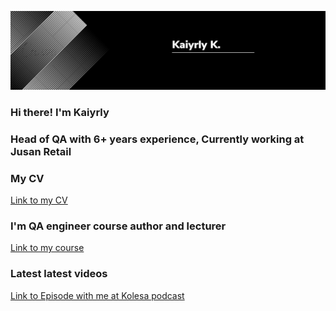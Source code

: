 [![Header](https://github.com/kushidze/kushidze/blob/main/assets/1677812225206.jpg)](https://www.linkedin.com/in/kairkuanyshpayev/)

### Hi there! I'm Kaiyrly

### Head of QA with 6+ years experience, Currently working at Jusan Retail

### My CV
[Link to my CV](https://www.linkedin.com/in/kairkuanyshpayev)

### I'm QA engineer course author and lecturer
<!-- QA course:START -->
[Link to my course](https://able.kz/#tester)
<!-- QA course:END -->

### Latest latest videos
[Link to Episode with me at Kolesa podcast](https://www.youtube.com/watch?v=qgsWa4RD5OA&t=1332s&ab_channel=KolesaGroup)
